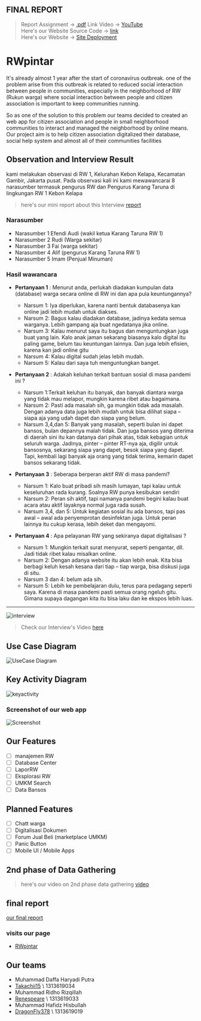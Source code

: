 ## FINAL REPORT ##
> Report Assignment -> [.pdf](https://github.com/HCIteamB/RWpintar/blob/main/Final-Report-Projek.pdf) Link Video -> [YouTube](https://youtu.be/w2R08QUk2_g) <br>
> Here's our Website Source Code -> [link](https://github.com/HCIteamB/RWpintar/tree/development) <br>
> Here's our Website -> [Site Deployment](http://rwpintar.xyz/)

# RWpintar #

It's already almost 1 year after the start of coronavirus outbreak.
one of the problem arise from this outbreak is related to reduced social interaction between people in communities, especially in the
neighborhood of RW (Rukun warga) where social interaction between people and citizen association is important to keep communities running.

So as one of the solution to this problem our teams decided to created an web app for citizen association and people in small neighborhood communities to
interact and managed the neighborhood by online means. 
Our project aim is to help citizen association digitalized their database, social help system and almost all of their communities facilities


## Observation and Interview Result ##
kami melakukan observasi di RW 1, Kelurahan Kebon Kelapa, Kecamatan Gambir, Jakarta pusat. Pada observasi kali ini kami mewawancarai 8 narasumber termasuk
pengurus RW dan Pengurus Karang Taruna di lingkungan RW 1 Kebon Kelapa

> here's our mini report about this Interview
> [report](https://github.com/HCIteamB/RWpintar/blob/main/firstphase.md)

### Narasumber ###
- Narasumber 1 Efendi Audi (wakil ketua Karang Taruna RW 1)
- Narasumber 2 Rudi (Warga sekitar)
- Narasumber 3 Fai  (warga sekitar)
- Narasumber 4 Alif (pengurus Karang Taruna RW 1)
- Narasumber 5 Imam (Penjual Minuman)

### Hasil wawancara ###
- **Pertanyaan 1** : Menurut anda, perlukah diadakan kumpulan data (database) warga secara online di RW ini dan apa pula keuntungannya?
  - Narsum 1: Iya diperlukan, karena nanti bentuk databasenya kan online jadi lebih mudah untuk diakses.   
  - Narsum 2: Bagus kalau diadakan database, jadinya kedata semua warganya. Lebih gampang aja buat ngedatanya jika online.
  - Narsum 3: Kalau menurut saya itu bagus dan menguntungkan juga buat yang lain. Kalo anak jaman sekarang biasanya kalo digital itu paling game, belum tau keuntungan lainnya. Dan juga lebih efisien, karena kan jadi online gitu
  - Narsum 4: Kalau digital sudah jelas lebih mudah.
  - Narsum 5: Kalau dari saya tuh menguntungkan banget.

- **Pertanyaan 2** : Adakah keluhan terkait bantuan sosial di masa pandemi ini ?
  - Narsum 1:Terkait keluhan itu banyak, dan banyak diantara warga yang tidak mau melapor, mungkin karena ribet atau bagaimana.
  - Narsum 2: Pasti ada masalah sih, ga mungkin tidak ada masalah. Dengan adanya data juga lebih mudah untuk bisa dilihat siapa – siapa aja yang udah dapet dan siapa yang belum.
  - Narsum 3,4,dan 5: Banyak yang masalah, seperti bulan ini dapet bansos, bulan depannya malah tidak. Dan juga bansos yang diterima di daerah sini itu kan datanya dari pihak atas, tidak kebagian untuk seluruh warga. Jadinya, pinter – pinter RT-nya aja, digilir untuk bansosnya, sekarang siapa yang dapet, besok siapa yang dapet. Tapi, kembali lagi banyak aja orang yang tidak terima, kemarin dapet bansos sekarang tidak.

- **Pertanyaan 3** : Seberapa berperan aktif  RW di masa pandemi?
  - Narsum 1: Kalo buat pribadi sih masih lumayan, tapi kalau untuk keseluruhan rada kurang. Soalnya RW punya kesibukan sendiri
  - Narsum 2: Peran sih aktif, tapi namanya pandemi begini kalau buat acara atau aktif layaknya normal juga rada susah.
  - Narsum 3,4, dan 5: Untuk kegiatan sosial itu ada bansos, tapi pas awal – awal ada penyemprotan desinfektan juga. Untuk peran lainnya itu cukup kerasa, lebih deket dan mengayomi.

- **Pertanyaan 4** : Apa pelayanan RW yang sekiranya dapat digitalisasi ?
  - Narsum 1: Mungkin terkait surat menyurat, seperti pengantar, dll. Jadi tidak ribet kalau misalkan online.
  - Narsum 2: Dengan adanya website itu akan lebih enak. Kita bisa berbagi keluh kesah kesana dari tiap – tiap warga, bisa diskusi juga di situ.
  - Narsum 3 dan 4: belum ada sih.
  - Narsum 5: Lebih ke pembelajaran dulu, terus para pedagang seperti saya. Karena di masa pandemi pasti semua orang ngeluh gitu. Gimana supaya dagangan kita itu bisa laku dan ke ekspos lebih luas.

--------------

![interview](./Assets/interview.png)


> Check our Interview's Video [here](https://drive.google.com/drive/folders/18MugDFfeybF6qRyJQPVzrbrhlQfc4QRe?usp=sharing)


## Use Case Diagram ##
![UseCase Diagram](./Assets/RWpintar.png)

## Key Activity Diagram ##
![keyactivity](./Assets/activity-diagram.png)

### Screenshot of our web app ###
![Screenshot](./Assets/landing.png)

## Our Features ##
- [ ] manajemen RW
- [ ] Database Center
- [ ] LaporRW
- [ ] Eksplorasi RW
- [ ] UMKM Search
- [ ] Data Bansos

## Planned Features ##
- [ ] Chatt warga
- [ ] Digitalisasi Dokumen
- [ ] Forum Jual Beli (marketplace UMKM)
- [ ] Panic Button
- [ ] Mobile UI / Mobile Apps

## 2nd phase of Data Gathering ##
> here's our video on 2nd phase data gathering [video](https://drive.google.com/drive/folders/18MugDFfeybF6qRyJQPVzrbrhlQfc4QRe)

## final report ##
[our final report](https://github.com/HCIteamB/RWpintar/blob/main/final-report.pdf)


### visits our page ###
- [RWpintar](https://hciteamb.github.io/)

## Our teams ##
- Muhammad Daffa Haryadi Putra
- [Takachii15](https://github.com/Takachii15) \\ 1313619034
- Muhammad Ridho Rizqillah 
- [Renespeare](https://github.com/Renespeare) \\ 1313619033
- Muhammad Hafidz Hisbullah
- [DragonFly378](https://github.com/DragonFly378) \\ 1313619019

